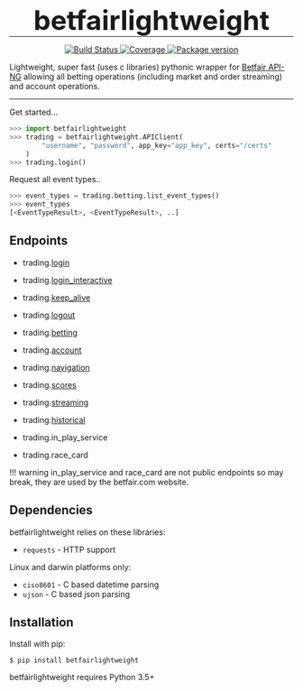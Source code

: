 <h1 align="center" style="font-size: 3rem; margin: -15px 0">
betfairlightweight
</h1>

---

<div align="center">
<p>
<a href="https://travis-ci.org/liampauling/betfair">
    <img src="https://travis-ci.org/liampauling/betfair.svg?branch=master" alt="Build Status">
</a>
<a href="https://coveralls.io/github/liampauling/betfair?branch=master">
    <img src="https://coveralls.io/repos/github/liampauling/betfair/badge.svg?branch=master" alt="Coverage">
</a>
<a href="https://pypi.python.org/pypi/betfairlightweight">
    <img src="https://badge.fury.io/py/betfairlightweight.svg" alt="Package version">
</a>
</p>
</div>

Lightweight, super fast (uses c libraries) pythonic wrapper for [Betfair API-NG](https://docs.developer.betfair.com/display/1smk3cen4v3lu3yomq5qye0ni) allowing all betting operations (including market and order streaming) and account operations.

---

Get started...

```python
>>> import betfairlightweight
>>> trading = betfairlightweight.APIClient(
        "username", "password", app_key="app_key", certs="/certs"
    )
>>> trading.login()
```

Request all event types..

```python
>>> event_types = trading.betting.list_event_types()
>>> event_types
[<EventTypeResult>, <EventTypeResult>, ..]
```

## Endpoints

- trading.[login](https://docs.developer.betfair.com/display/1smk3cen4v3lu3yomq5qye0ni/Non-Interactive+%28bot%29+login)
- trading.[login_interactive](https://docs.developer.betfair.com/display/1smk3cen4v3lu3yomq5qye0ni/Interactive+Login+-+API+Endpoint)
- trading.[keep_alive](https://docs.developer.betfair.com/pages/viewpage.action?pageId=3834909#Login&SessionManagement-KeepAlive)
- trading.[logout](https://docs.developer.betfair.com/pages/viewpage.action?pageId=3834909#Login&SessionManagement-Logout)

- trading.[betting](https://docs.developer.betfair.com/display/1smk3cen4v3lu3yomq5qye0ni/Betting+API)
- trading.[account](https://docs.developer.betfair.com/display/1smk3cen4v3lu3yomq5qye0ni/Accounts+API)
- trading.[navigation](https://docs.developer.betfair.com/display/1smk3cen4v3lu3yomq5qye0ni/Navigation+Data+For+Applications)
- trading.[scores](https://docs.developer.betfair.com/display/1smk3cen4v3lu3yomq5qye0ni/Race+Status+API)
- trading.[streaming](https://docs.developer.betfair.com/display/1smk3cen4v3lu3yomq5qye0ni/Exchange+Stream+API)
- trading.[historical](https://historicdata.betfair.com/#/apidocs)

- trading.in_play_service
- trading.race_card

!!! warning
    in_play_service and race_card are not public endpoints so may break, they are used by the betfair.com website.

## Dependencies

betfairlightweight relies on these libraries:

* `requests` - HTTP support

Linux and darwin platforms only:

* `ciso8601` - C based datetime parsing
* `ujson` - C based json parsing

## Installation

Install with pip:

```shell
$ pip install betfairlightweight
```

betfairlightweight requires Python 3.5+
